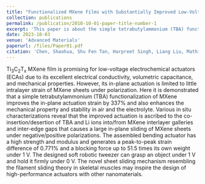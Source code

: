 ```yaml
---
title: "Functionalized MXene Films with Substantially Improved Low-Voltage Actuation"
collection: publications
permalink: /publication/2010-10-01-paper-title-number-1
excerpt: 'This paper is about the simple tetrabutylammonium (TBA) functionalization of MXene that improves the in-plane actuation strain, enhances the mechanical property, and stability in air & the electrolyte'
date: 2023-10-03
venue: 'Advanced Materials'
paperurl: /files/Paper01.pdf
citation: 'Chen, Shaohua, Shu Fen Tan, Harpreet Singh, Liang Liu, Mathieu Etienne, and Pooi See Lee. (2023). &quot; Functionalized MXene Films with Substantially Improved Low-Voltage Actuation.&quot; <i>Advanced Materials</i>. 36(9), 2307045.'
---
```


Ti<sub>3</sub>C<sub>2</sub>T<sub>x</sub> MXene film is promising for low-voltage electrochemical actuators (ECAs) due to its excellent electrical conductivity, volumetric capacitance, and mechanical properties. However, its in-plane actuation is limited to little intralayer strain of MXene sheets under polarization. Here it is demonstrated that a simple tetrabutylammonium (TBA) functionalization of MXene improves the in-plane actuation strain by 337% and also enhances the mechanical property and stability in air and the electrolyte. Various in situ characterizations reveal that the improved actuation is ascribed to the co-insertion/desertion of TBA and Li ions into/from MXene interlayer galleries and inter-edge gaps that causes a large in-plane sliding of MXene sheets under negative/positive polarizations. The assembled bending actuator has a high strength and modulus and generates a peak-to-peak strain difference of 0.771% and a blocking force up to 51.5 times its own weight under 1 V. The designed soft robotic tweezer can grasp an object under 1 V and hold it firmly under 0 V. The novel sheet sliding mechanism resembling the filament sliding theory in skeletal muscles may inspire the design of high-performance actuators with other nanomaterials.
